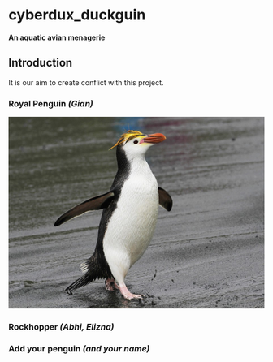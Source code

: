 <link href="stylesheet.css" rel="stylesheet"></link>

# cyberdux_duckguin

**An aquatic avian menagerie**

## Introduction

It is our aim to create conflict with this project.

### Royal Penguin *(Gian)*

<!-- ![royal pegnuin](images/royal.jpg#penguin) -->
![royal pegnuin](images/penguins/royal.jpg)

### Rockhopper *(Abhi, Elizna)*


### Add your penguin *(and your name)*
